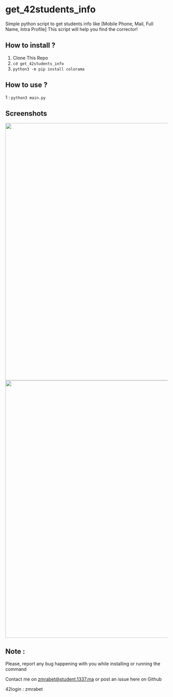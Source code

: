 # get_42students_info
Simple python script to get students info like [Mobile Phone, Mail, Full Name, Intra Profile]
This script will help you find the corrector!

## How to install ?
1. Clone This Repo
2. `cd get_42students_info`
3. `python3 -m pip install colorama`

## How to use ?
1 : `python3 main.py`

## Screenshots
<img src="" width="800" />
<img src="" width="800" />

## Note : 

Please, report any bug happening with you while installing or running the command

Contact me on zmrabet@student.1337.ma or post an issue here on Github

42login : zmrabet
